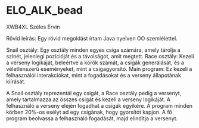 # ELO_ALK_bead

XWB4XL Széles Ervin

Rövid leírás:
Egy rövid megoldást írtam Java nyelven OO szemlélettel.

Snail osztály: Egy osztály minden egyes csiga számára, amely tárolja a színét, jelenlegi pozícióját és a távolságot, amit megtett.
Race osztály: Kezeli a verseny logikáját, beleértve a körök számát, a csigák generálását, és a véletlenszerű eseményeket, mint a csigagyorsító.
Main program: Ez kezeli a felhasználói interakciókat, mint a fogadásokat és a verseny állapotának kiírását.

A Snail osztály reprezentál egy csigát, a Race osztály pedig a versenyt, amely tartalmazza az összes csigát és kezeli a verseny logikáját.
A felhasználó a verseny elején fogadhat a csigák egyikére.
A program minden körben 20%-os esélyt ad egy csigának, hogy gyorsítót kapjon.
A fő program beolvassa a felhasználó fogadását, majd elindítja a versenyt.
